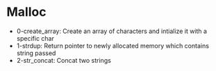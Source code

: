 # Malloc

- 0-create_array: Create an array of characters and intialize it with a specific char
- 1-strdup: Return pointer to newly allocated memory which contains string passed
- 2-str_concat: Concat two strings
